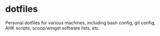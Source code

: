 # dotfiles
Personal dotfiles for various machines, including bash config, git config, AHK scripts, scoop/winget software lists, etc.
